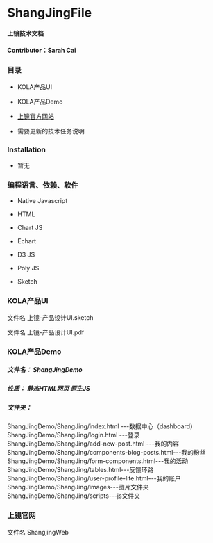 
ShangJingFile
==

#### 上镜技术文档

#### Contributor：Sarah Cai

###  目录  

* KOLA产品UI

* KOLA产品Demo

* [上镜官方网站](http://sjkola.com/)  

* 需要更新的技术任务说明
  
### Installation  

* 暂无  

### 编程语言、依赖、软件

* Native Javascript

* HTML

* Chart JS

* Echart

* D3 JS

* Poly JS

* Sketch  


### KOLA产品UI

文件名 上镜-产品设计UI.sketch  

文件名 上镜-产品设计UI.pdf  


### KOLA产品Demo  

##### 文件名： ShangJingDemo  
##### 性质：   静态HTML网页 原生JS  
##### 文件夹：  
ShangJingDemo/ShangJing/index.html ---数据中心（dashboard）  
ShangJingDemo/ShangJing/login.html ---登录  
ShangJingDemo/ShangJing/add-new-post.html ---我的内容  
ShangJingDemo/ShangJing/components-blog-posts.html---我的粉丝  
ShangJingDemo/ShangJing/form-components.html---我的活动  
ShangJingDemo/ShangJing/tables.html---反馈环路  
ShangJingDemo/ShangJing/user-profile-lite.html---我的账户  
ShangJingDemo/ShangJing/images---图片文件夹  
ShangJingDemo/ShangJing/scripts---js文件夹  







### 上镜官网

文件名 ShangjingWeb


